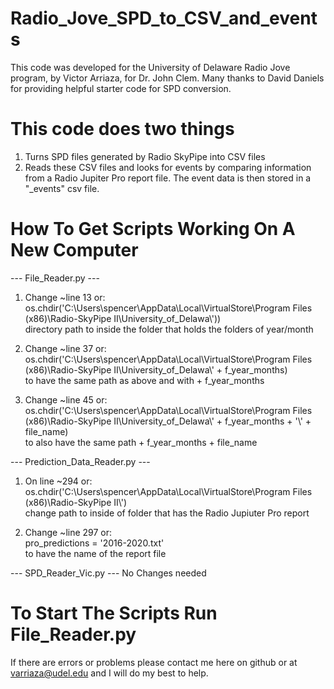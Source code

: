 # Radio_Jove_SPD_to_CSV_and_events

This code was developed for the University of Delaware Radio Jove program, by Victor Arriaza, for Dr. John Clem. Many thanks to 
David Daniels for providing helpful starter code for SPD conversion.

# This code does two things
1) Turns SPD files generated by Radio SkyPipe into CSV files
2) Reads these CSV files and looks for events by comparing information from a Radio Jupiter Pro report file. The event data
is then stored in a "_events" csv file.

# How To Get Scripts Working On A New Computer

--- File_Reader.py ---
1) Change ~line 13 or:  
os.chdir('C:\Users\spencer\AppData\Local\VirtualStore\Program Files (x86)\Radio-SkyPipe II\University_of_Delawa\\'))  
directory path to inside the folder that holds the folders of year/month

2) Change ~line 37 or:   
os.chdir('C:\Users\spencer\AppData\Local\VirtualStore\Program Files (x86)\Radio-SkyPipe II\University_of_Delawa\\' + f_year_months)  
to have the same path as above and with + f_year_months 

3) Change ~line 45 or:  
os.chdir('C:\Users\spencer\AppData\Local\VirtualStore\Program Files (x86)\Radio-SkyPipe II\University_of_Delawa\\' + f_year_months + '\\' + file_name)   
to also have the same path + f_year_months + file_name


--- Prediction_Data_Reader.py ---
1) On line ~294 or:  
os.chdir('C:\Users\spencer\AppData\Local\VirtualStore\Program Files (x86)\Radio-SkyPipe II\\')  
change path to inside of folder that has the Radio Jupiuter Pro report

2) Change ~line 297 or:   
pro_predictions = '2016-2020.txt'  
to have the name of the report file 


--- SPD_Reader_Vic.py ---
No Changes needed


# To Start The Scripts Run File_Reader.py
If there are errors or problems please contact me here on github or at varriaza@udel.edu and I will do my best to help.

